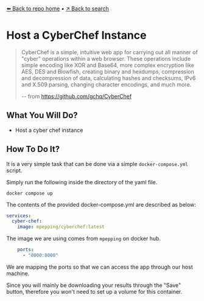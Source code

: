 [⬅️ Back to repo home](https://github.com/Blankscreen-exe/docker-practice) ▪️ [↗️ Back to search](https://blankscreen-exe.github.io/docker-practice/)

# Host a CyberChef Instance

> CyberChef is a simple, intuitive web app for carrying out all manner of "cyber" operations within a web browser. These operations include simple encoding like XOR and Base64, more complex encryption like AES, DES and Blowfish, creating binary and hexdumps, compression and decompression of data, calculating hashes and checksums, IPv6 and X.509 parsing, changing character encodings, and much more.
>
> -- from https://github.com/gchq/CyberChef

## What You Will Do?

- Host a cyber chef instance

## How To Do It?

It is a very simple task that can be done via a simple `docker-compose.yml` script.

Simply run the following inside the directory of the yaml file. 

```shell
docker compose up
```

The contents of the provided docker-compose.yml are described as below:

```yml
services:
  cyber-chef:
    image: mpepping/cyberchef:latest
```

The image we are using comes from `mpepping` on docker hub.

```yml
    ports:
      - "8000:8000"
```

We are mapping the ports so that we can access the app through our host machine.

Since you will mainly be downloading your results through the "Save" button, therefore you won't need to set up a volume for this container.
